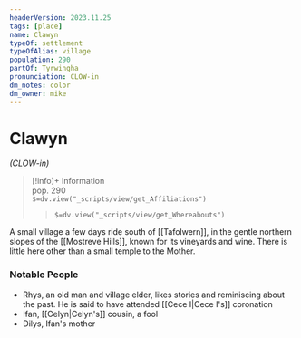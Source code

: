 ```yaml
---
headerVersion: 2023.11.25
tags: [place]
name: Clawyn
typeOf: settlement
typeOfAlias: village
population: 290
partOf: Tyrwingha
pronunciation: CLOW-in
dm_notes: color
dm_owner: mike
---
```

# Clawyn
*(CLOW-in)*
>[!info]+ Information  
> pop. 290  
> `$=dv.view("_scripts/view/get_Affiliations")`  
>> `$=dv.view("_scripts/view/get_Whereabouts")`

A small village a few days ride south of [[Tafolwern]], in the gentle northern slopes of the [[Mostreve Hills]], known for its vineyards and wine. There is little here other than a small temple to the Mother.
### Notable People
* Rhys, an old man and village elder, likes stories and reminiscing about the past. He is said to have attended [[Cece I|Cece I's]] coronation
* Ifan, [[Celyn|Celyn's]] cousin, a fool
* Dilys, Ifan's mother